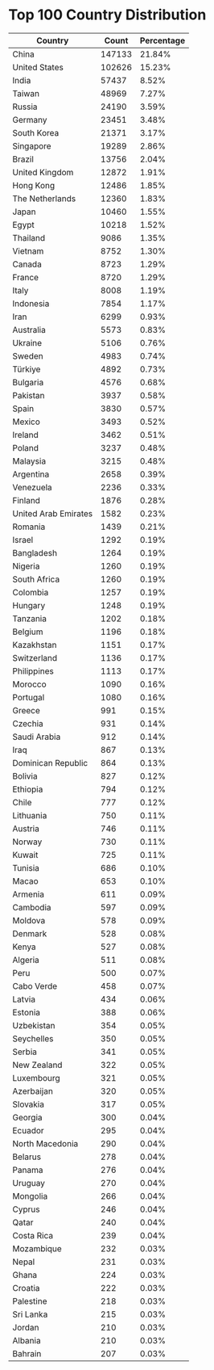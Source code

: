 # Top 100 Country Distribution
| Country | Count | Percentage |
|----|----|----|
| China | 147133 | 21.84% |
| United States | 102626 | 15.23% |
| India | 57437 | 8.52% |
| Taiwan | 48969 | 7.27% |
| Russia | 24190 | 3.59% |
| Germany | 23451 | 3.48% |
| South Korea | 21371 | 3.17% |
| Singapore | 19289 | 2.86% |
| Brazil | 13756 | 2.04% |
| United Kingdom | 12872 | 1.91% |
| Hong Kong | 12486 | 1.85% |
| The Netherlands | 12360 | 1.83% |
| Japan | 10460 | 1.55% |
| Egypt | 10218 | 1.52% |
| Thailand | 9086 | 1.35% |
| Vietnam | 8752 | 1.30% |
| Canada | 8723 | 1.29% |
| France | 8720 | 1.29% |
| Italy | 8008 | 1.19% |
| Indonesia | 7854 | 1.17% |
| Iran | 6299 | 0.93% |
| Australia | 5573 | 0.83% |
| Ukraine | 5106 | 0.76% |
| Sweden | 4983 | 0.74% |
| Türkiye | 4892 | 0.73% |
| Bulgaria | 4576 | 0.68% |
| Pakistan | 3937 | 0.58% |
| Spain | 3830 | 0.57% |
| Mexico | 3493 | 0.52% |
| Ireland | 3462 | 0.51% |
| Poland | 3237 | 0.48% |
| Malaysia | 3215 | 0.48% |
| Argentina | 2658 | 0.39% |
| Venezuela | 2236 | 0.33% |
| Finland | 1876 | 0.28% |
| United Arab Emirates | 1582 | 0.23% |
| Romania | 1439 | 0.21% |
| Israel | 1292 | 0.19% |
| Bangladesh | 1264 | 0.19% |
| Nigeria | 1260 | 0.19% |
| South Africa | 1260 | 0.19% |
| Colombia | 1257 | 0.19% |
| Hungary | 1248 | 0.19% |
| Tanzania | 1202 | 0.18% |
| Belgium | 1196 | 0.18% |
| Kazakhstan | 1151 | 0.17% |
| Switzerland | 1136 | 0.17% |
| Philippines | 1113 | 0.17% |
| Morocco | 1090 | 0.16% |
| Portugal | 1080 | 0.16% |
| Greece | 991 | 0.15% |
| Czechia | 931 | 0.14% |
| Saudi Arabia | 912 | 0.14% |
| Iraq | 867 | 0.13% |
| Dominican Republic | 864 | 0.13% |
| Bolivia | 827 | 0.12% |
| Ethiopia | 794 | 0.12% |
| Chile | 777 | 0.12% |
| Lithuania | 750 | 0.11% |
| Austria | 746 | 0.11% |
| Norway | 730 | 0.11% |
| Kuwait | 725 | 0.11% |
| Tunisia | 686 | 0.10% |
| Macao | 653 | 0.10% |
| Armenia | 611 | 0.09% |
| Cambodia | 597 | 0.09% |
| Moldova | 578 | 0.09% |
| Denmark | 528 | 0.08% |
| Kenya | 527 | 0.08% |
| Algeria | 511 | 0.08% |
| Peru | 500 | 0.07% |
| Cabo Verde | 458 | 0.07% |
| Latvia | 434 | 0.06% |
| Estonia | 388 | 0.06% |
| Uzbekistan | 354 | 0.05% |
| Seychelles | 350 | 0.05% |
| Serbia | 341 | 0.05% |
| New Zealand | 322 | 0.05% |
| Luxembourg | 321 | 0.05% |
| Azerbaijan | 320 | 0.05% |
| Slovakia | 317 | 0.05% |
| Georgia | 300 | 0.04% |
| Ecuador | 295 | 0.04% |
| North Macedonia | 290 | 0.04% |
| Belarus | 278 | 0.04% |
| Panama | 276 | 0.04% |
| Uruguay | 270 | 0.04% |
| Mongolia | 266 | 0.04% |
| Cyprus | 246 | 0.04% |
| Qatar | 240 | 0.04% |
| Costa Rica | 239 | 0.04% |
| Mozambique | 232 | 0.03% |
| Nepal | 231 | 0.03% |
| Ghana | 224 | 0.03% |
| Croatia | 222 | 0.03% |
| Palestine | 218 | 0.03% |
| Sri Lanka | 215 | 0.03% |
| Jordan | 210 | 0.03% |
| Albania | 210 | 0.03% |
| Bahrain | 207 | 0.03% |
